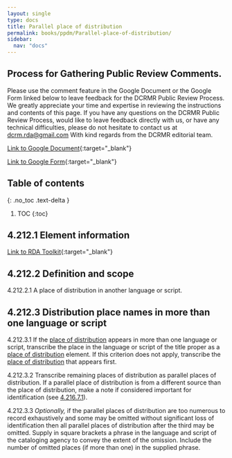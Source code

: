 ```yaml
---
layout: single
type: docs
title: Parallel place of distribution
permalink: books/ppdm/Parallel-place-of-distribution/
sidebar:
  nav: "docs"
---
```


## Process for Gathering Public Review Comments.
Please use the comment feature in the Google Document or the Google Form linked below to leave feedback for the DCRMR Public Review Process.  We greatly appreciate your time and expertise in reviewing the instructions and contents of this page.  If you have any questions on the DCRMR Public Review Process, would like to leave feedback directly with us, or have any technical difficulties, please do not hesitate to contact us at dcrm.rda@gmail.com  With kind regards from the DCRMR editorial team.

[Link to Google Document](https://docs.google.com/document/d/1-vMdRv4tVJWUnHEF-sEvTOEyuVdDLs2ACrjnPGLytcs/edit#){:target="_blank"}

[Link to Google Form](https://docs.google.com/forms/d/e/1FAIpQLSdNtJkbY1mngdTcvCoB7zZcpaIuuKHvlbyiidP-QunDy14VcQ/viewform){:target="_blank"}

## Table of contents
{: .no_toc .text-delta }

1. TOC
{:toc}

## 4.212.1 Element information

[Link to RDA Toolkit](https://beta.rdatoolkit.org/Content/Index?externalId=en-US_ala-5e38f1d4-17a1-3ff9-a1c8-eacbfd04e68e){:target="_blank"}

## 4.212.2 Definition and scope

<a name="4.212.2.1">4.212.2.1</a>  A place of distribution in another language or script.

## 4.212.3 Distribution place names in more than one language or script

<a name="4.212.3.1">4.212.3.1</a> If the [place of distribution](/DCRMR/books/ppdm/Place-of-distribution/) appears in more than one language or script, transcribe the place in the language or script of the title proper as a [place of distribution](/DCRMR/books/ppdm/Place-of-distribution/) element.  If this criterion does not apply, transcribe the [place of distribution](/DCRMR/books/ppdm/Place-of-distribution/) that appears first.

<a name="4.212.3.2">4.212.3.2</a> Transcribe remaining places of distribution as parallel places of distribution. If a parallel place of distribution is from a different source than the place of distribution, make a note if considered important for identification (see [4.216.7.1](/DCRMR/books/ppdm/Note-on-distribution-statement/#4.216.7.1)).

<a name="4.212.3.3">4.212.3.3</a> *Optionally,* if the parallel places of distribution are too numerous to record exhaustively and some may be omitted without significant loss of identification then all parallel places of distribution after the third may be omitted. Supply in square brackets a phrase in the language and script of the cataloging agency to convey the extent of the omission. Include the number of omitted places (if more than one) in the supplied phrase.